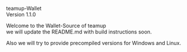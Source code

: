 teamup-Wallet
<br>Version 1.1.0

Welcome to the Wallet-Source of teamup<br>
we will update the README.md with build instructions soon.

Also we will try to provide precompiled versions for Windows and Linux.

